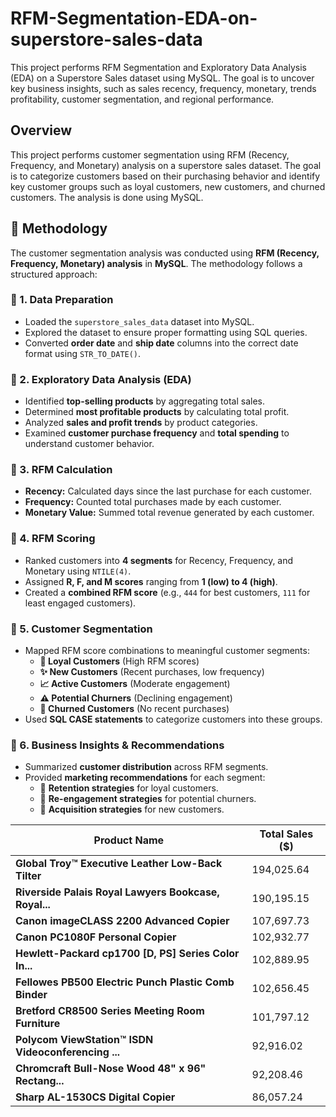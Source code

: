 # RFM-Segmentation-EDA-on-superstore-sales-data
This project performs RFM Segmentation and Exploratory Data Analysis (EDA) on a Superstore Sales dataset using MySQL. The goal is to uncover key business insights, such as sales  recency, frequency, monetary, trends profitability, customer segmentation, and regional performance.

## Overview
This project performs customer segmentation using RFM (Recency, Frequency, and Monetary) analysis on a superstore sales dataset. The goal is to categorize customers based on their purchasing behavior and identify key customer groups such as loyal customers, new customers, and churned customers. The analysis is done using MySQL.

## 📌 Methodology  

The customer segmentation analysis was conducted using **RFM (Recency, Frequency, Monetary) analysis** in **MySQL**. The methodology follows a structured approach:

### 🔹 1. Data Preparation  
- Loaded the `superstore_sales_data` dataset into MySQL.  
- Explored the dataset to ensure proper formatting using SQL queries.  
- Converted **order date** and **ship date** columns into the correct date format using `STR_TO_DATE()`.  

### 🔹 2. Exploratory Data Analysis (EDA)  
- Identified **top-selling products** by aggregating total sales.  
- Determined **most profitable products** by calculating total profit.  
- Analyzed **sales and profit trends** by product categories.  
- Examined **customer purchase frequency** and **total spending** to understand customer behavior.  

### 🔹 3. RFM Calculation  
- **Recency:** Calculated days since the last purchase for each customer.  
- **Frequency:** Counted total purchases made by each customer.  
- **Monetary Value:** Summed total revenue generated by each customer.  

### 🔹 4. RFM Scoring  
- Ranked customers into **4 segments** for Recency, Frequency, and Monetary using `NTILE(4)`.  
- Assigned **R, F, and M scores** ranging from **1 (low) to 4 (high)**.  
- Created a **combined RFM score** (e.g., `444` for best customers, `111` for least engaged customers).  

### 🔹 5. Customer Segmentation  
- Mapped RFM score combinations to meaningful customer segments:  
  - **💎 Loyal Customers** (High RFM scores)  
  - **✨ New Customers** (Recent purchases, low frequency)  
  - **📈 Active Customers** (Moderate engagement)  
  - **⚠️ Potential Churners** (Declining engagement)  
  - **🚨 Churned Customers** (No recent purchases)  
- Used **SQL CASE statements** to categorize customers into these groups.  

### 🔹 6. Business Insights & Recommendations  
- Summarized **customer distribution** across RFM segments.  
- Provided **marketing recommendations** for each segment:  
  - 🎯 **Retention strategies** for loyal customers.  
  - 🔄 **Re-engagement strategies** for potential churners.  
  - 📢 **Acquisition strategies** for new customers.  



| **Product Name** | **Total Sales ($)** |
|------------------|--------------------|
| **Global Troy™ Executive Leather Low-Back Tilter** | 194,025.64 |
| **Riverside Palais Royal Lawyers Bookcase, Royal...** | 190,195.15 |
| **Canon imageCLASS 2200 Advanced Copier** | 107,697.73 |
| **Canon PC1080F Personal Copier** | 102,932.77 |
| **Hewlett-Packard cp1700 [D, PS] Series Color In...** | 102,889.95 |
| **Fellowes PB500 Electric Punch Plastic Comb Binder** | 102,656.45 |
| **Bretford CR8500 Series Meeting Room Furniture** | 101,797.12 |
| **Polycom ViewStation™ ISDN Videoconferencing ...** | 92,916.02 |
| **Chromcraft Bull-Nose Wood 48" x 96" Rectang...** | 92,208.46 |
| **Sharp AL-1530CS Digital Copier** | 86,057.24 |
